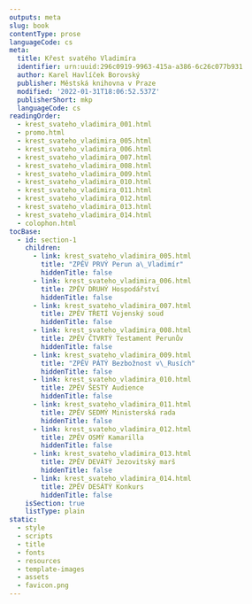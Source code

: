 ```yaml
---
outputs: meta
slug: book
contentType: prose
languageCode: cs
meta:
  title: Křest svatého Vladimíra
  identifier: urn:uuid:296c0919-9963-415a-a386-6c26c077b931
  author: Karel Havlíček Borovský
  publisher: Městská knihovna v Praze
  modified: '2022-01-31T18:06:52.537Z'
  publisherShort: mkp
  languageCode: cs
readingOrder:
  - krest_svateho_vladimira_001.html
  - promo.html
  - krest_svateho_vladimira_005.html
  - krest_svateho_vladimira_006.html
  - krest_svateho_vladimira_007.html
  - krest_svateho_vladimira_008.html
  - krest_svateho_vladimira_009.html
  - krest_svateho_vladimira_010.html
  - krest_svateho_vladimira_011.html
  - krest_svateho_vladimira_012.html
  - krest_svateho_vladimira_013.html
  - krest_svateho_vladimira_014.html
  - colophon.html
tocBase:
  - id: section-1
    children:
      - link: krest_svateho_vladimira_005.html
        title: "ZPĚV PRVÝ Perun a\_Vladimír"
        hiddenTitle: false
      - link: krest_svateho_vladimira_006.html
        title: ZPĚV DRUHÝ Hospodářství
        hiddenTitle: false
      - link: krest_svateho_vladimira_007.html
        title: ZPĚV TŘETÍ Vojenský soud
        hiddenTitle: false
      - link: krest_svateho_vladimira_008.html
        title: ZPĚV ČTVRTÝ Testament Perunův
        hiddenTitle: false
      - link: krest_svateho_vladimira_009.html
        title: "ZPĚV PÁTÝ Bezbožnost v\_Rusích"
        hiddenTitle: false
      - link: krest_svateho_vladimira_010.html
        title: ZPĚV ŠESTÝ Audience
        hiddenTitle: false
      - link: krest_svateho_vladimira_011.html
        title: ZPĚV SEDMÝ Ministerská rada
        hiddenTitle: false
      - link: krest_svateho_vladimira_012.html
        title: ZPĚV OSMÝ Kamarilla
        hiddenTitle: false
      - link: krest_svateho_vladimira_013.html
        title: ZPĚV DEVÁTÝ Jezovitský marš
        hiddenTitle: false
      - link: krest_svateho_vladimira_014.html
        title: ZPĚV DESÁTÝ Konkurs
        hiddenTitle: false
    isSection: true
    listType: plain
static:
  - style
  - scripts
  - title
  - fonts
  - resources
  - template-images
  - assets
  - favicon.png
---
```

